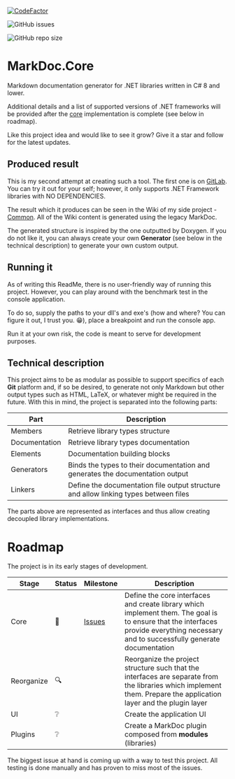 [![CodeFactor](https://www.codefactor.io/repository/github/hailstorm75/markdoc.core/badge)](https://www.codefactor.io/repository/github/hailstorm75/markdoc.core)

![GitHub issues](https://img.shields.io/github/issues/hailstorm75/MarkDoc.Core)

![GitHub repo size](https://img.shields.io/github/repo-size/hailstorm75/MarkDoc.Core)

# MarkDoc.Core
Markdown documentation generator for .NET libraries written in C# 8 and lower.

Additional details and a list of supported versions of .NET frameworks will be provided after the [core](https://github.com/hailstorm75/MarkDoc.Core/milestone/1) implementation is complete (see below in roadmap).

Like this project idea and would like to see it grow? Give it a star and follow for the latest updates.

## Produced result

This is my second attempt at creating such a tool. The first one is on [GitLab](https://gitlab.com/hailstorm75/markdoc). You can try it out for your self; however, it only supports .NET Framework libraries with NO DEPENDENCIES.

The result which it produces can be seen in the Wiki of my side project - [Common](https://gitlab.com/hailstorm75/Common/-/wikis/home). All of the Wiki content is generated using the legacy MarkDoc.

The generated structure is inspired by the one outputted by Doxygen. If you do not like it, you can always create your own **Generator** (see below in the technical description) to generate your own custom output.

## Running it

As of writing this ReadMe, there is no user-friendly way of running this project. However, you can play around with the benchmark test in the console application.

To do so, supply the paths to your dll's and exe's (how and where? You can figure it out, I trust you. 😁), place a breakpoint and run the console app.

Run it at your own risk, the code is meant to serve for development purposes.

## Technical description

This project aims to be as modular as possible to support specifics of each **Git** platform and, if so be desired, to generate not only Markdown but other output types such as HTML, LaTeX, or whatever might be required in the future.
With this in mind, the project is separated into the following parts:

| Part | Description |
| ---- | ----------- |
| Members | Retrieve library types structure |
| Documentation | Retrieve library types documentation |
| Elements | Documentation building blocks |
| Generators | Binds the types to their documentation and generates the documentation output | 
| Linkers | Define the documentation file output structure and allow linking types between files |

The parts above are represented as interfaces and thus allow creating decoupled library implementations.

# Roadmap

The project is in its early stages of development.

| Stage | Status   | Milestone | Description |
| ----- | -------- | --------- | ----------- |
| Core  | :hammer: | [Issues](https://github.com/hailstorm75/MarkDoc.Core/milestone/1) | Define the core interfaces and create library which implement them. The goal is to ensure that the interfaces provide everything necessary and to successfully generate documentation |
| Reorganize | :mag: |         | Reorganize the project structure such that the interfaces are separate from the libraries which implement them. Prepare the application layer and the plugin layer |
| UI   | :grey_question: |    | Create the application UI |
| Plugins | :grey_question: |  | Create a MarkDoc plugin composed from __modules__ (libraries) |

The biggest issue at hand is coming up with a way to test this project. All testing is done manually and has proven to miss most of the issues.

